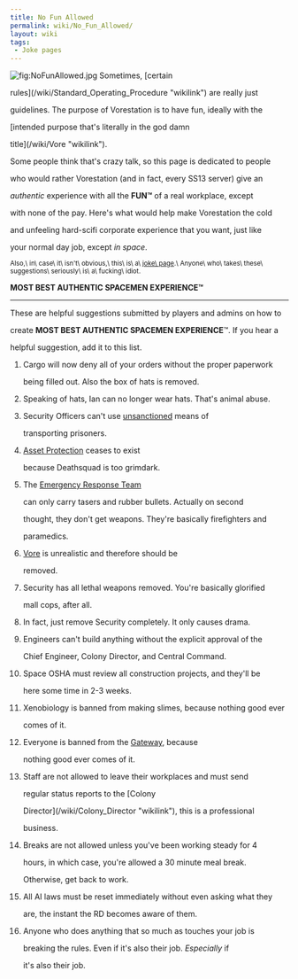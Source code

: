 ```yaml
---
title: No Fun Allowed
permalink: wiki/No_Fun_Allowed/
layout: wiki
tags:
 - Joke pages
---
```


![](NoFunAllowed.jpg "fig:NoFunAllowed.jpg") Sometimes, [certain
rules](/wiki/Standard_Operating_Procedure "wikilink") are really just
guidelines. The purpose of Vorestation is to have fun, ideally with the
[intended purpose that's literally in the god damn
title](/wiki/Vore "wikilink").

Some people think that's crazy talk, so this page is dedicated to people
who would rather Vorestation (and in fact, every SS13 server) give an
*authentic* experience with all the **FUN™** of a real workplace, except
with none of the pay. Here's what would help make Vorestation the cold
and unfeeling hard-scifi corporate experience that you want, just like
your normal day job, except *in space*.

<sub>Also,\ in\ case\ it\ isn't\ obvious,\ this\ is\ a\ [joke\ page](/wiki/Category%3AJoke_pages "wikilink").\ Anyone\ who\ takes\ these\ suggestions\ seriously\ is\ a\ fucking\ idiot.</sub>

<b>MOST BEST AUTHENTIC SPACEMEN EXPERIENCE™</b>
-----------------------------------------------

These are helpful suggestions submitted by players and admins on how to
create **MOST BEST AUTHENTIC SPACEMEN EXPERIENCE**™. If you hear a
helpful suggestion, add it to this list.

1.  Cargo will now deny all of your orders without the proper paperwork
    being filled out. Also the box of hats is removed.
2.  Speaking of hats, Ian can no longer wear hats. That's animal abuse.
3.  Security Officers can't use [unsanctioned](/wiki/Vore "wikilink") means of
    transporting prisoners.
4.  [Asset Protection](/wiki/Asset_Protection "wikilink") ceases to exist
    because Deathsquad is too grimdark.
5.  The [Emergency Response Team](/wiki/Emergency_Response_Team "wikilink")
    can only carry tasers and rubber bullets. Actually on second
    thought, they don't get weapons. They're basically firefighters and
    paramedics.
6.  [Vore](/wiki/Vore "wikilink") is unrealistic and therefore should be
    removed.
7.  Security has all lethal weapons removed. You're basically glorified
    mall cops, after all.
8.  In fact, just remove Security completely. It only causes drama.
9.  Engineers can't build anything without the explicit approval of the
    Chief Engineer, Colony Director, and Central Command.
10. Space OSHA must review all construction projects, and they'll be
    here some time in 2-3 weeks.
11. Xenobiology is banned from making slimes, because nothing good ever
    comes of it.
12. Everyone is banned from the [Gateway](/wiki/Gateway "wikilink"), because
    nothing good ever comes of it.
13. Staff are not allowed to leave their workplaces and must send
    regular status reports to the [Colony
    Director](/wiki/Colony_Director "wikilink"), this is a professional
    business.
14. Breaks are not allowed unless you've been working steady for 4
    hours, in which case, you're allowed a 30 minute meal break.
    Otherwise, get back to work.
15. All AI laws must be reset immediately without even asking what they
    are, the instant the RD becomes aware of them.
16. Anyone who does anything that so much as touches your job is
    breaking the rules. Even if it's also their job. *Especially* if
    it's also their job.
